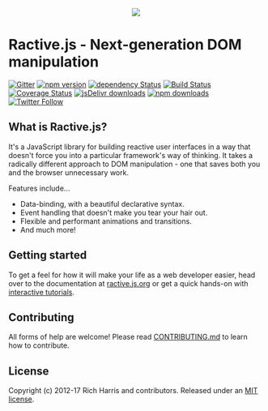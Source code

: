 <p align="center"><img src ="https://avatars1.githubusercontent.com/u/4751469?v=3&s=100"></p>

# Ractive.js - Next-generation DOM manipulation
[![Gitter](https://img.shields.io/gitter/room/ractivejs/ractive.svg?style=flat-square)](https://gitter.im/ractivejs/ractive) [![npm version](https://img.shields.io/npm/v/ractive.svg?style=flat-square)](https://www.npmjs.com/package/ractive) [![dependency Status](https://img.shields.io/david/ractivejs/ractive.svg?style=flat-square)](https://david-dm.org/RactiveJS/Ractive) [![Build Status](https://img.shields.io/travis/ractivejs/ractive/dev.svg?style=flat-square)](https://travis-ci.org/ractivejs/ractive) [![Coverage Status](https://img.shields.io/coveralls/ractivejs/ractive/dev.svg?style=flat-square)](https://coveralls.io/github/ractivejs/ractive?branch=dev) [![jsDelivr downloads](https://data.jsdelivr.com/v1/package/npm/ractive/badge)](https://www.jsdelivr.com/package/npm/ractive) [![npm downloads](https://img.shields.io/npm/dm/ractive.svg?style=flat-square)](https://www.npmjs.com/package/ractive) [![Twitter Follow](https://img.shields.io/twitter/follow/ractivejs.svg?style=flat-square)](https://twitter.com/ractivejs)


## What is Ractive.js?

It's a JavaScript library for building reactive user interfaces in a way that doesn't force you into a particular framework's way of thinking. It takes a radically different approach to DOM manipulation - one that saves both you and the browser unnecessary work.

Features include...

- Data-binding, with a beautiful declarative syntax.
- Event handling that doesn't make you tear your hair out.
- Flexible and performant animations and transitions.
- And much more!

## Getting started

To get a feel for how it will make your life as a web developer easier, head over to the documentation at [ractive.js.org](https://ractive.js.org/) or get a quick hands-on with [interactive tutorials](http://learn.ractivejs.org).

## Contributing

All forms of help are welcome! Please read [CONTRIBUTING.md](CONTRIBUTING.md) to learn how to contribute.

## License

Copyright (c) 2012-17 Rich Harris and contributors. Released under an [MIT license](LICENSE.md).

